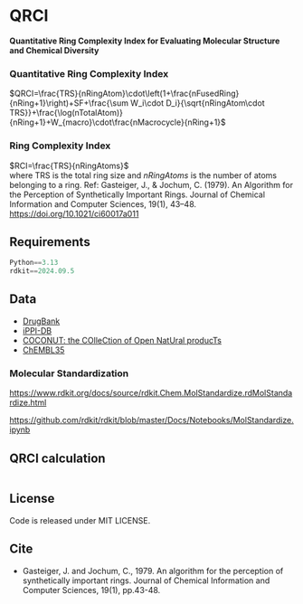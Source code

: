 # QRCI
**Quantitative Ring Complexity Index for Evaluating Molecular Structure and Chemical Diversity** 

### Quantitative Ring Complexity Index

$QRCI=\frac{TRS}{nRingAtom}\cdot\left(1+\frac{nFusedRing}{nRing+1}\right)+SF+\frac{\sum W_i\cdot D_i}{\sqrt{nRingAtom\cdot TRS}}+\frac{\log(nTotalAtom)}{nRing+1}+W_{macro}\cdot\frac{nMacrocycle}{nRing+1}$


### Ring Complexity Index
$RCI=\frac{TRS}{nRingAtoms}$  
where TRS is the total ring size and $nRingAtoms$ is the number of atoms belonging to a ring.
Ref: Gasteiger, J., & Jochum, C. (1979). An Algorithm for the Perception of Synthetically Important Rings. Journal of Chemical Information and Computer Sciences, 19(1), 43–48. https://doi.org/10.1021/ci60017a011  


## Requirements
```python
Python==3.13
rdkit==2024.09.5

```

## Data

* [DrugBank](https://go.drugbank.com/)  
* [iPPI-DB](https://ippidb.pasteur.fr/)  
* [COCONUT: the COlleCtion of Open NatUral producTs](https://coconut.naturalproducts.net/)  
* [ChEMBL35](https://www.ebi.ac.uk/chembl/)  


### Molecular Standardization

https://www.rdkit.org/docs/source/rdkit.Chem.MolStandardize.rdMolStandardize.html

https://github.com/rdkit/rdkit/blob/master/Docs/Notebooks/MolStandardize.ipynb



## QRCI calculation

```python


```



## License
Code is released under MIT LICENSE.


## Cite

* Gasteiger, J. and Jochum, C., 1979. An algorithm for the perception of synthetically important rings. Journal of Chemical Information and Computer Sciences, 19(1), pp.43-48.





